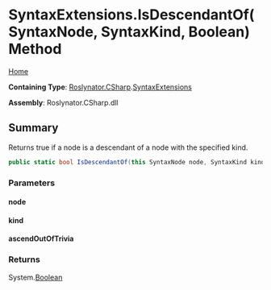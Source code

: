 <a name="_top"></a>

# SyntaxExtensions\.IsDescendantOf\(SyntaxNode, SyntaxKind, Boolean\) Method

[Home](../../../../README.md#_top)

**Containing Type**: [Roslynator.CSharp](../../README.md#_top)\.[SyntaxExtensions](../README.md#_top)

**Assembly**: Roslynator\.CSharp\.dll

## Summary

Returns true if a node is a descendant of a node with the specified kind\.

```csharp
public static bool IsDescendantOf(this SyntaxNode node, SyntaxKind kind, bool ascendOutOfTrivia = true)
```

### Parameters

#### node

#### kind

#### ascendOutOfTrivia

### Returns

System\.[Boolean](https://docs.microsoft.com/en-us/dotnet/api/system.boolean)

